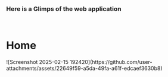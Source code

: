 <h3> Here is a Glimps of the web application</h3>
<br/>
<h1>Home</h1>
![Screenshot 2025-02-15 192420](https://github.com/user-attachments/assets/22649f59-a5da-49fa-a61f-edcaef3630b8)

